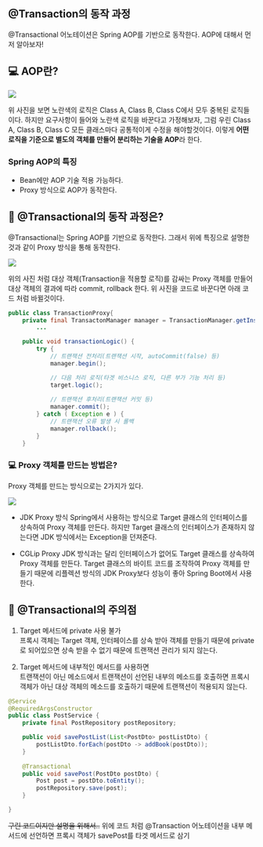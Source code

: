 ## @Transaction의 동작 과정
@Transactional 어노테이션은 Spring AOP를 기반으로 동작한다.
AOP에 대해서 먼저 알아보자!

## 💻 AOP란?

![](https://velog.velcdn.com/images/sunggil-5125/post/d546905b-aa99-4b70-aa26-a708033cad35/image.png)

위 사진을 보면 노란색의 로직은 Class A, Class B, Class C에서 모두 중복된 로직들이다. 
하지만 요구사항이 들어와 노란색 로직을 바꾼다고 가정해보자, 그럼 우린 Class A, Class B, Class C 모든 클래스마다 공통적이게 수정을 해야할것이다.
이렇게 **어떤 로직을 기준으로 별도의 객체를 만들어 분리하는 기술을 AOP**라 한다.

### Spring AOP의 특징
- Bean에만 AOP 기술 적용 가능하다.
- Proxy 방식으로 AOP가 동작한다.

## 🤔 @Transactional의 동작 과정은?

@Transactional는 Spring AOP를 기반으로 동작한다. 
그래서 위에 특징으로 설명한것과 같이 Proxy 방식을 통해 동작한다.

![](https://velog.velcdn.com/images/sunggil-5125/post/81ad7213-799a-4392-8d0a-4834b34308c6/image.png)

위의 사진 처럼 대상 객체(Transaction을 적용할 로직)를 감싸는 Proxy 객체를 만들어 대상 객체의 결과에 따라 commit, rollback 한다. 위 사진을 코드로 바꾼다면 아래 코드 처럼 바뀔것이다.

```java
public class TransactionProxy{
    private final TransactonManager manager = TransactionManager.getInstance();
		...

    public void transactionLogic() {
        try {
            // 트랜잭션 전처리(트랜잭션 시작, autoCommit(false) 등)
			manager.begin();

			// 다음 처리 로직(타겟 비스니스 로직, 다른 부가 기능 처리 등)
			target.logic();
            
			// 트랜잭션 후처리(트랜잭션 커밋 등)
            manager.commit();
        } catch ( Exception e ) {
			// 트랜잭션 오류 발생 시 롤백
            manager.rollback();
        }
    }

```

### 💻 Proxy 객체를 만드는 방법은?

Proxy 객체를 만드는 방식으로는 2가지가 있다.

![](https://velog.velcdn.com/images/sunggil-5125/post/87b2e027-c8ae-45f5-abcf-be28d497ae0f/image.png)

- JDK Proxy 방식
Spring에서 사용하는 방식으로 Target 클래스의 인터페이스를 상속하여 Proxy 객체를 만든다. 
하지만 Target 클래스의 인터페이스가 존재하지 않는다면 JDK 방식에서는 Exception을 던져준다.

- CGLip Proxy
JDK 방식과는 달리 인터페이스가 없어도 Target 클래스를 상속하여 Proxy 객체를 만든다.
Target 클래스의 바이트 코드를 조작하여 Proxy 객체를 만들기 때문에 리플렉션 방식의 JDK Proxy보다 성능이 좋아 Spring Boot에서 사용한다.

## 🚨 @Transactional의 주의점

1. Target 메서드에 private 사용 불가 <br>
프록시 객체는 Target 객체, 인터페이스를 상속 받아 객체를 만들기 때문에 private로 되어있으면 상속 받을 수 없기 때문에 트랜잭션 관리가 되지 않는다.

2. Target 메서드에 내부적인 메서드를 사용하면  <br>
트랜잭션이 아닌 메소드에서 트랜잭션이 선언된 내부의 메소드를 호출하면 프록시 객체가 아닌 대상 객체의 메소드를 호출하기 때문에 트랜잭션이 적용되지 않는다.

```java
@Service
@RequiredArgsConstructor
public class PostService {
	private final PostRepository postRepository;

	public void savePostList(List<PostDto> postListDto) {
      	postListDto.forEach(postDto -> addBook(postDto));
    }
  
    @Transactional
    public void savePost(PostDto postDto) {
        Post post = postDto.toEntity();
        postRepository.save(post);
    }

}

```

~~구린 코드이지만 설명을 위해서..~~
위에 코드 처럼 @Transaction 어노테이션을 내부 메서드에 선언하면 프록시 객체가 savePost를 타겟 메서드로 삼기